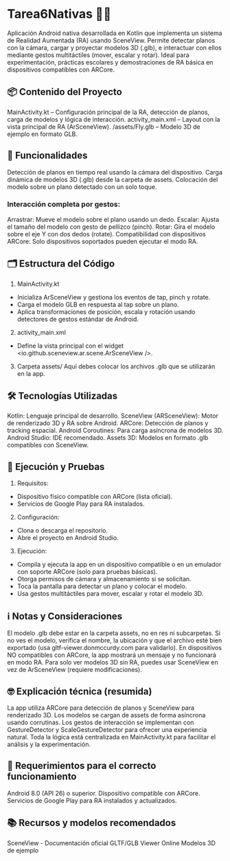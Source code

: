 # Tarea6Nativas 📱✨
Aplicación Android nativa desarrollada en Kotlin que implementa un sistema de Realidad Aumentada (RA) usando SceneView. Permite detectar planos con la cámara, cargar y proyectar modelos 3D (.glb), e interactuar con ellos mediante gestos multitáctiles (mover, escalar y rotar). Ideal para experimentación, prácticas escolares y demostraciones de RA básica en dispositivos compatibles con ARCore.

## 📦 Contenido del Proyecto
MainActivity.kt – Configuración principal de la RA, detección de planos, carga de modelos y lógica de interacción.
activity_main.xml – Layout con la vista principal de RA (ArSceneView).
/assets/Fly.glb – Modelo 3D de ejemplo en formato GLB.

## 🎯 Funcionalidades
Detección de planos en tiempo real usando la cámara del dispositivo.
Carga dinámica de modelos 3D (.glb) desde la carpeta de assets.
Colocación del modelo sobre un plano detectado con un solo toque.

### Interacción completa por gestos:
Arrastrar: Mueve el modelo sobre el plano usando un dedo.
Escalar: Ajusta el tamaño del modelo con gesto de pellizco (pinch).
Rotar: Gira el modelo sobre el eje Y con dos dedos (rotate).
Compatibilidad con dispositivos ARCore: Solo dispositivos soportados pueden ejecutar el modo RA.

## 🗂️ Estructura del Código
1. MainActivity.kt
- Inicializa ArSceneView y gestiona los eventos de tap, pinch y rotate.
- Carga el modelo GLB en respuesta al tap sobre un plano.
- Aplica transformaciones de posición, escala y rotación usando detectores de gestos estándar de Android.

2. activity_main.xml
- Define la vista principal con el widget <io.github.sceneview.ar.scene.ArSceneView />.

3. Carpeta assets/
Aquí debes colocar los archivos .glb que se utilizarán en la app.

## 🛠 Tecnologías Utilizadas
Kotlin: Lenguaje principal de desarrollo.
SceneView (ARSceneView): Motor de renderizado 3D y RA sobre Android.
ARCore: Detección de planos y tracking espacial.
Android Coroutines: Para carga asíncrona de modelos 3D.
Android Studio: IDE recomendado.
Assets 3D: Modelos en formato .glb compatibles con SceneView.

## 🚀 Ejecución y Pruebas
1. Requisitos:
- Dispositivo físico compatible con ARCore (lista oficial).
- Servicios de Google Play para RA instalados.

2. Configuración:
- Clona o descarga el repositorio.
- Abre el proyecto en Android Studio.

3. Ejecución:
- Compila y ejecuta la app en un dispositivo compatible o en un emulador con soporte ARCore (solo para pruebas básicas).
- Otorga permisos de cámara y almacenamiento si se solicitan.
- Toca la pantalla para detectar un plano y colocar el modelo.
- Usa gestos multitáctiles para mover, escalar y rotar el modelo 3D.

## ℹ️ Notas y Consideraciones
El modelo .glb debe estar en la carpeta assets, no en res ni subcarpetas.
Si no ves el modelo, verifica el nombre, la ubicación y que el archivo esté bien exportado (usa gltf-viewer.donmccurdy.com para validarlo).
En dispositivos NO compatibles con ARCore, la app mostrará un mensaje y no funcionará en modo RA.
Para solo ver modelos 3D sin RA, puedes usar SceneView en vez de ArSceneView (requiere modificaciones).

## 🤓 Explicación técnica (resumida)
La app utiliza ARCore para detección de planos y SceneView para renderizado 3D. Los modelos se cargan de assets de forma asíncrona usando corrutinas. Los gestos de interacción se implementan con GestureDetector y ScaleGestureDetector para ofrecer una experiencia natural.
Toda la lógica está centralizada en MainActivity.kt para facilitar el análisis y la experimentación.

## 🚩 Requerimientos para el correcto funcionamiento
Android 8.0 (API 26) o superior.
Dispositivo compatible con ARCore.
Servicios de Google Play para RA instalados y actualizados.

## 📚 Recursos y modelos recomendados
SceneView - Documentación oficial
GLTF/GLB Viewer Online
Modelos 3D de ejemplo
